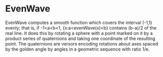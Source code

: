# EvenWave

EvenWave computes a smooth function which covers the interval (-1,1) evenly; that is, if -1<a<b<1, {x:a<evenWave(x)<b} contains (b-a)/2 of the real line. It does this by rotating a sphere with a point marked on it by a product series of quaternions and taking one coordinate of the resulting point. The quaternions are versors encoding rotations about axes spaced by the golden angle by angles in a geometric sequence with ratio 1/e.
